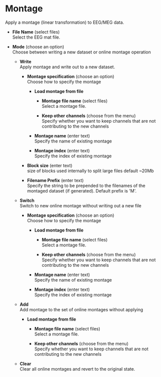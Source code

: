 # Montage  
Apply a montage (linear transformation) to EEG/MEG data.

* **File Name** (select files)  
Select the EEG mat file.

* **Mode** (choose an option)  
Choose between writing a new dataset or online montage operation

    * **Write**   
    Apply montage and write out to a new dataset.

        * **Montage specification** (choose an option)  
        Choose how to specify the montage

            * **Load montage from file**   

                * **Montage file name** (select files)  
                Select a montage file.

                * **Keep other channels** (choose from the menu)  
                Specify whether you want to keep channels that are not contributing to the new channels

            * **Montage name** (enter text)  
            Specify the name of existing montage

            * **Montage index** (enter text)  
            Specify the index of existing montage

        * **Block size** (enter text)  
        size of blocks used internally to split large files default ~20Mb

        * **Filename Prefix** (enter text)  
        Specify the string to be prepended to the filenames of the montaged 
        dataset (if generated). Default prefix is 'M'.

    * **Switch**   
    Switch to new online montage without writing out a new file

        * **Montage specification** (choose an option)  
        Choose how to specify the montage

            * **Load montage from file**   

                * **Montage file name** (select files)  
                Select a montage file.

                * **Keep other channels** (choose from the menu)  
                Specify whether you want to keep channels that are not contributing to the new channels

            * **Montage name** (enter text)  
            Specify the name of existing montage

            * **Montage index** (enter text)  
            Specify the index of existing montage

    * **Add**   
    Add montage to the set of online montages without applying

        * **Load montage from file**   

            * **Montage file name** (select files)  
            Select a montage file.

            * **Keep other channels** (choose from the menu)  
            Specify whether you want to keep channels that are not contributing to the new channels

    * **Clear**   
    Clear all online montages and revert to the original state.
